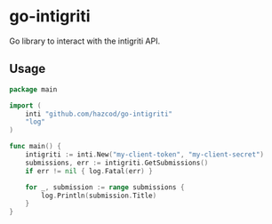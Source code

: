 # go-intigriti
Go library to interact with the intigriti API.

## Usage
```go
package main

import (
	inti "github.com/hazcod/go-intigriti"
	"log"
)

func main() {
	intigriti := inti.New("my-client-token", "my-client-secret")
	submissions, err := intigriti.GetSubmissions()
	if err != nil { log.Fatal(err) }

	for _, submission := range submissions {
		log.Println(submission.Title)
	}
}
```
